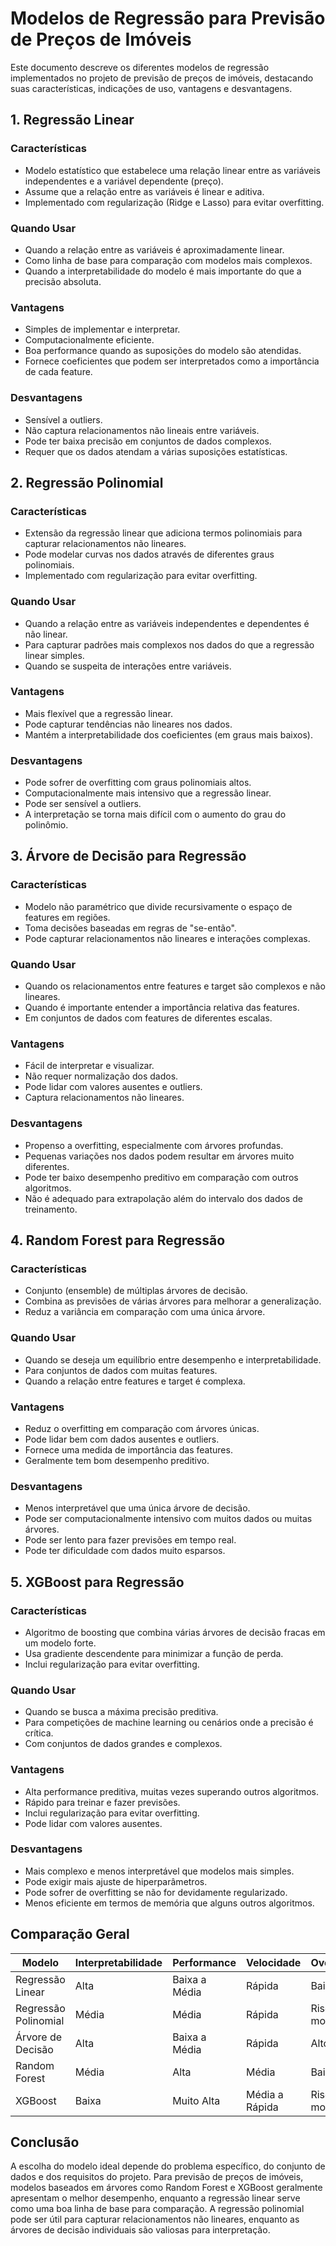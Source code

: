 # Modelos de Regressão para Previsão de Preços de Imóveis

Este documento descreve os diferentes modelos de regressão implementados no projeto de previsão de preços de imóveis, destacando suas características, indicações de uso, vantagens e desvantagens.

## 1. Regressão Linear

### Características
- Modelo estatístico que estabelece uma relação linear entre as variáveis independentes e a variável dependente (preço).
- Assume que a relação entre as variáveis é linear e aditiva.
- Implementado com regularização (Ridge e Lasso) para evitar overfitting.

### Quando Usar
- Quando a relação entre as variáveis é aproximadamente linear.
- Como linha de base para comparação com modelos mais complexos.
- Quando a interpretabilidade do modelo é mais importante do que a precisão absoluta.

### Vantagens
- Simples de implementar e interpretar.
- Computacionalmente eficiente.
- Boa performance quando as suposições do modelo são atendidas.
- Fornece coeficientes que podem ser interpretados como a importância de cada feature.

### Desvantagens
- Sensível a outliers.
- Não captura relacionamentos não lineais entre variáveis.
- Pode ter baixa precisão em conjuntos de dados complexos.
- Requer que os dados atendam a várias suposições estatísticas.

## 2. Regressão Polinomial

### Características
- Extensão da regressão linear que adiciona termos polinomiais para capturar relacionamentos não lineares.
- Pode modelar curvas nos dados através de diferentes graus polinomiais.
- Implementado com regularização para evitar overfitting.

### Quando Usar
- Quando a relação entre as variáveis independentes e dependentes é não linear.
- Para capturar padrões mais complexos nos dados do que a regressão linear simples.
- Quando se suspeita de interações entre variáveis.

### Vantagens
- Mais flexível que a regressão linear.
- Pode capturar tendências não lineares nos dados.
- Mantém a interpretabilidade dos coeficientes (em graus mais baixos).

### Desvantagens
- Pode sofrer de overfitting com graus polinomiais altos.
- Computacionalmente mais intensivo que a regressão linear.
- Pode ser sensível a outliers.
- A interpretação se torna mais difícil com o aumento do grau do polinômio.

## 3. Árvore de Decisão para Regressão

### Características
- Modelo não paramétrico que divide recursivamente o espaço de features em regiões.
- Toma decisões baseadas em regras de "se-então".
- Pode capturar relacionamentos não lineares e interações complexas.

### Quando Usar
- Quando os relacionamentos entre features e target são complexos e não lineares.
- Quando é importante entender a importância relativa das features.
- Em conjuntos de dados com features de diferentes escalas.

### Vantagens
- Fácil de interpretar e visualizar.
- Não requer normalização dos dados.
- Pode lidar com valores ausentes e outliers.
- Captura relacionamentos não lineares.

### Desvantagens
- Propenso a overfitting, especialmente com árvores profundas.
- Pequenas variações nos dados podem resultar em árvores muito diferentes.
- Pode ter baixo desempenho preditivo em comparação com outros algoritmos.
- Não é adequado para extrapolação além do intervalo dos dados de treinamento.

## 4. Random Forest para Regressão

### Características
- Conjunto (ensemble) de múltiplas árvores de decisão.
- Combina as previsões de várias árvores para melhorar a generalização.
- Reduz a variância em comparação com uma única árvore.

### Quando Usar
- Quando se deseja um equilíbrio entre desempenho e interpretabilidade.
- Para conjuntos de dados com muitas features.
- Quando a relação entre features e target é complexa.

### Vantagens
- Reduz o overfitting em comparação com árvores únicas.
- Pode lidar bem com dados ausentes e outliers.
- Fornece uma medida de importância das features.
- Geralmente tem bom desempenho preditivo.

### Desvantagens
- Menos interpretável que uma única árvore de decisão.
- Pode ser computacionalmente intensivo com muitos dados ou muitas árvores.
- Pode ser lento para fazer previsões em tempo real.
- Pode ter dificuldade com dados muito esparsos.

## 5. XGBoost para Regressão

### Características
- Algoritmo de boosting que combina várias árvores de decisão fracas em um modelo forte.
- Usa gradiente descendente para minimizar a função de perda.
- Inclui regularização para evitar overfitting.

### Quando Usar
- Quando se busca a máxima precisão preditiva.
- Para competições de machine learning ou cenários onde a precisão é crítica.
- Com conjuntos de dados grandes e complexos.

### Vantagens
- Alta performance preditiva, muitas vezes superando outros algoritmos.
- Rápido para treinar e fazer previsões.
- Inclui regularização para evitar overfitting.
- Pode lidar com valores ausentes.

### Desvantagens
- Mais complexo e menos interpretável que modelos mais simples.
- Pode exigir mais ajuste de hiperparâmetros.
- Pode sofrer de overfitting se não for devidamente regularizado.
- Menos eficiente em termos de memória que alguns outros algoritmos.

## Comparação Geral

| Modelo | Interpretabilidade | Performance | Velocidade | Overfitting |
|--------|-------------------|-------------|------------|-------------|
| Regressão Linear | Alta | Baixa a Média | Rápida | Baixo risco |
| Regressão Polinomial | Média | Média | Rápida | Risco moderado |
| Árvore de Decisão | Alta | Baixa a Média | Rápida | Alto risco |
| Random Forest | Média | Alta | Média | Baixo risco |
| XGBoost | Baixa | Muito Alta | Média a Rápida | Risco moderado |

## Conclusão

A escolha do modelo ideal depende do problema específico, do conjunto de dados e dos requisitos do projeto. Para previsão de preços de imóveis, modelos baseados em árvores como Random Forest e XGBoost geralmente apresentam o melhor desempenho, enquanto a regressão linear serve como uma boa linha de base para comparação. A regressão polinomial pode ser útil para capturar relacionamentos não lineares, enquanto as árvores de decisão individuais são valiosas para interpretação.
